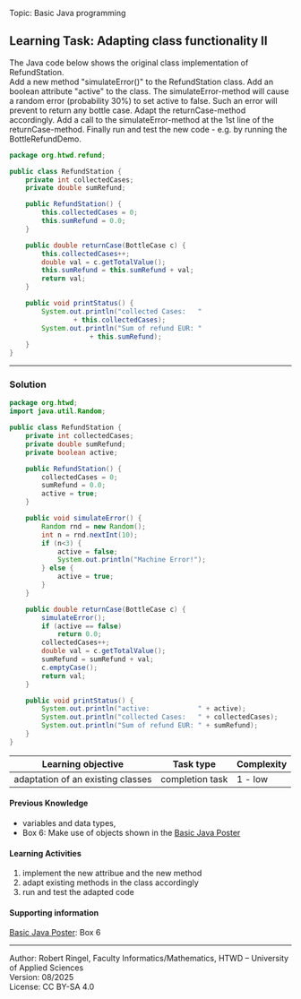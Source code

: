 Topic: Basic Java programming

## Learning Task: Adapting class functionality II

The Java code below shows the original class implementation of RefundStation.  
Add a new method "simulateError()" to the RefundStation class. Add an boolean attribute "active" to the class. The simulateError-method will cause a random error (probability 30%) to set active to false. Such an error will prevent to return any bottle case. Adapt the returnCase-method accordingly. Add a call to the simulateError-method at the 1st line of the returnCase-method. Finally run and test the new code - e.g. by running the BottleRefundDemo.

``` java
package org.htwd.refund;

public class RefundStation {
    private int collectedCases;
    private double sumRefund;

    public RefundStation() {
        this.collectedCases = 0;
        this.sumRefund = 0.0;
    }

    public double returnCase(BottleCase c) {
        this.collectedCases++;
        double val = c.getTotalValue();
        this.sumRefund = this.sumRefund + val;
        return val;
    }

    public void printStatus() {
        System.out.println("collected Cases:   " 
				+ this.collectedCases);
        System.out.println("Sum of refund EUR: " 
					+ this.sumRefund);
    }
}
```
---------------------------------------

### Solution

``` java
package org.htwd;
import java.util.Random;

public class RefundStation {
    private int collectedCases;
    private double sumRefund;
    private boolean active;

    public RefundStation() {
        collectedCases = 0;
        sumRefund = 0.0;
        active = true;
    }

    public void simulateError() {
        Random rnd = new Random();
        int n = rnd.nextInt(10);
        if (n<3) {
            active = false;
            System.out.println("Machine Error!");
        } else {
            active = true;
        }
    }

    public double returnCase(BottleCase c) {
        simulateError();
        if (active == false)
            return 0.0;
        collectedCases++;
        double val = c.getTotalValue();
        sumRefund = sumRefund + val;
        c.emptyCase();
        return val;
    }

    public void printStatus() {
        System.out.println("active:            " + active);
        System.out.println("collected Cases:   " + collectedCases);
        System.out.println("Sum of refund EUR: " + sumRefund);
    }
}
```

| **Learning objective**                           | **Task type**   | **Complexity** |
| ------------------------------------------------ | --------------- | -------------- |
| adaptation of an existing classes                | completion task | 1 - low        |  

#### Previous Knowledge

- variables and data types,  
- Box 6: Make use of objects shown in the [Basic Java Poster](00_JavaPoster_HK_engl.pdf)  

#### Learning Activities

1) implement the new attribue and the new method
2) adapt existing methods in the class accordingly
3) run and test the adapted code

#### Supporting information

[Basic Java Poster](00_JavaPoster_HK_engl.pdf): Box 6 

---------------------------------------
Author: Robert Ringel, Faculty Informatics/Mathematics, HTWD – University of Applied Sciences  
Version: 08/2025            
License: CC BY-SA 4.0

